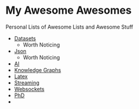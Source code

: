 # My Awesome Awesomes
Personal Lists of Awesome Lists and Awesome Stuff

- [Datasets](
https://github.com/awesomedata/awesome-public-datasets)
  - Worth Noticing  
- [Json](https://github.com/burningtree/awesome-json#data-modeling)
  - Worth Noticing  
- [AI](https://github.com/wavelets/awesome-artificial-intelligence)
- [Knowledge Graphs](https://github.com/shaoxiongji/knowledge-graphs#general-knowledge-graphs)
- [Latex](https://github.com/egeerardyn/awesome-LaTeX)
- [Streaming](https://github.com/manuzhang/awesome-streaming)
- [Websockets](https://github.com/facundofarias/awesome-websockets)
- [PhD](https://github.com/alirsamar/awesome-phd)
- 
